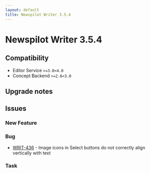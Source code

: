 ```yaml
---
layout: default
title: Newspilot Writer 3.5.4
---
```

<div class="jumbotron">
    <h1>Newspilot Writer 3.5.4</h1>    
    <h2>Compatibility</h2>
    <ul>
        <li>Editor Service <code>&gt;=3.0</code><code>&lt;4.0</code></li>
        <li>Concept Backend <code>&gt;=2.6</code><code>&lt;3.0</code></li>
    </ul>
</div>




## Upgrade notes  
           



## Issues  


### New Feature 



### Bug 

 * [WRIT-436](https://jira.infomaker.se/browse/WRIT-436) - Image icons in Select buttons do not correctly align vertically with text 


### Task 



